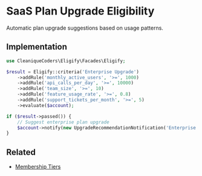 # SaaS Plan Upgrade Eligibility

Automatic plan upgrade suggestions based on usage patterns.

## Implementation

```php
use CleaniqueCoders\Eligify\Facades\Eligify;

$result = Eligify::criteria('Enterprise Upgrade')
    ->addRule('monthly_active_users', '>=', 1000)
    ->addRule('api_calls_per_day', '>=', 10000)
    ->addRule('team_size', '>=', 10)
    ->addRule('feature_usage_rate', '>=', 0.8)
    ->addRule('support_tickets_per_month', '>=', 5)
    ->evaluate($account);

if ($result->passed()) {
    // Suggest enterprise plan upgrade
    $account->notify(new UpgradeRecommendationNotification('Enterprise'));
}
```

## Related

- [Membership Tiers](membership-tiers.md)
